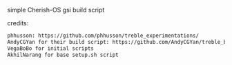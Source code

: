 simple Cherish-OS gsi build script

credits:
```bash
phhusson: https://github.com/phhusson/treble_experimentations/
AndyCGYan for their build script: https://github.com/AndyCGYan/treble_build_los
VegaBoBo for initial scripts
AkhilNarang for base setup.sh script
```
